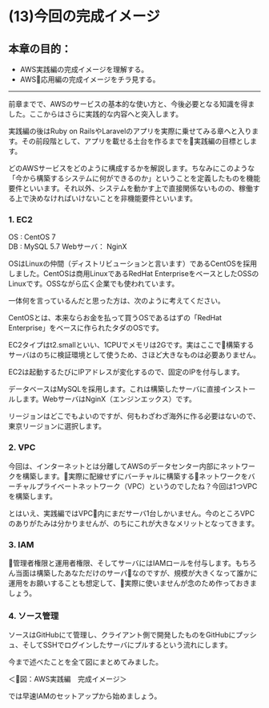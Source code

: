 # (13)今回の完成イメージ  

## 本章の目的：

- AWS実践編の完成イメージを理解する。
- AWS応用編の完成イメージをチラ見する。

***

前章までで、AWSのサービスの基本的な使い方と、今後必要となる知識を得ました。ここからはさらに実践的な内容へと突入します。

実践編の後はRuby on RailsやLaravelのアプリを実際に乗せてみる章へと入ります。その前段階として、アプリを載せる土台を作るまでを実践編の目標とします。

どのAWSサービスをどのように構成するかを解説します。ちなみにこのような「今から構築するシステムに何ができるのか」ということを定義したものを機能要件といいます。それ以外、システムを動かす上で直接関係ないものの、稼働する上で決めなければいけないことを非機能要件といいます。

### 1. EC2

OS  : CentOS 7  
DB  : MySQL 5.7
Webサーバ： NginX

OSはLinuxの仲間（ディストリビューションと言います）であるCentOSを採用しました。CentOSは商用LinuxであるRedHat EnterpriseをベースとしたOSSのLinuxです。OSSながら広く企業でも使われています。

一体何を言っているんだと思った方は、次のように考えてください。

CentOSとは、本来ならお金を払って買うOSであるはずの「RedHat Enterprise」をベースに作られたタダのOSです。

EC2タイプはt2.smallといい、1CPUでメモリは2Gです。実はここで構築するサーバはのちに検証環境として使うため、さほど大きなものは必要ありません。

EC2は起動するたびにIPアドレスが変化するので、固定のIPを付与します。

データベースはMySQLを採用します。これは構築したサーバに直接インストールします。WebサーバはNginX（エンジンエックス）です。

リージョンはどこでもよいのですが、何もわざわざ海外に作る必要はないので、東京リージョンに選択します。

### 2. VPC

今回は、インターネットとは分離してAWSのデータセンター内部にネットワークを構築します。実際に配線せずにバーチャルに構築するネットワークをバーチャルプライベートネットワーク（VPC）というのでしたね？今回は1つVPCを構築します。

とはいえ、実践編ではVPC内にまだサーバ1台しかいません。今のところVPCのありがたみは分かりませんが、のちにこれが大きなメリットとなってきます。

### 3. IAM

管理者権限と運用者権限、そしてサーバにはIAMロールを付与します。もちろん当面は構築したあなただけのサーバなのですが、規模が大きくなって誰かに運用をお願いすることも想定して、実際に使いませんが念のため作っておきましょう。

### 4. ソース管理

ソースはGitHubにて管理し、クライアント側で開発したものをGitHubにプッシュ、そしてSSHでログインしたサーバにプルするという流れにします。

今まで述べたことを全て図にまとめてみました。

＜図：AWS実践編　完成イメージ＞

では早速IAMのセットアップから始めましょう。

